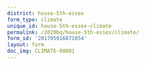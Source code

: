 ```yaml
---
district: house-5th-essex
form_type: climate
unique_id: house-5th-essex-climate
permalink: /2020bq/house-5th-essex/climate/
form_id: '201705916871054'
layout: form
doc_img: CLIMATE-00001
---
```

